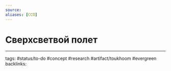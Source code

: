 ```yaml
---
source:
aliases: [ССП]
---
```

# Сверхсветвой полет



---
tags: #status/to-do #concept #research #artifact/toukhoom #evergreen 
backlinks: 
